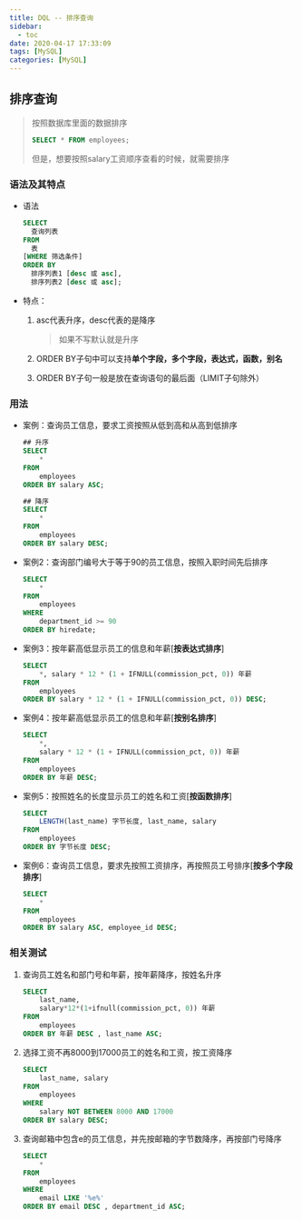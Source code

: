 ```yaml
---
title: DQL -- 排序查询
sidebar:
  - toc
date: 2020-04-17 17:33:09
tags: [MySQL]
categories: [MySQL]
---
```


## 排序查询

> 按照数据库里面的数据排序
>
> ```sql
> SELECT * FROM employees;
> ```
>
> 但是，想要按照salary工资顺序查看的时候，就需要排序

### 语法及其特点

+ 语法

  ```sql
  SELECT
  	查询列表
  FROM
  	表
  [WHERE 筛选条件]
  ORDER BY 
  	排序列表1 [desc 或 asc], 
  	排序列表2 [desc 或 asc];
  ```

+ 特点：

  1. asc代表升序，desc代表的是降序

     > 如果不写默认就是升序

  2. ORDER BY子句中可以支持**单个字段，多个字段，表达式，函数，别名** 

  3. ORDER BY子句一般是放在查询语句的最后面（LIMIT子句除外）

### 用法

+ 案例：查询员工信息，要求工资按照从低到高和从高到低排序

  ```sql
  ## 升序
  SELECT 
      *
  FROM
      employees
  ORDER BY salary ASC;
  
  ## 降序
  SELECT 
      *
  FROM
      employees
  ORDER BY salary DESC;
  ```

+ 案例2：查询部门编号大于等于90的员工信息，按照入职时间先后排序

  ```sql
  SELECT 
      *
  FROM
      employees
  WHERE
      department_id >= 90
  ORDER BY hiredate;
  ```

+ 案例3：按年薪高低显示员工的信息和年薪[**按表达式排序**]

  ```sql
  SELECT 
      *, salary * 12 * (1 + IFNULL(commission_pct, 0)) 年薪
  FROM
      employees
  ORDER BY salary * 12 * (1 + IFNULL(commission_pct, 0)) DESC;
  ```

+ 案例4：按年薪高低显示员工的信息和年薪[**按别名排序**]

  ```sql
  SELECT 
      *, 
      salary * 12 * (1 + IFNULL(commission_pct, 0)) 年薪
  FROM
      employees
  ORDER BY 年薪 DESC;
  ```

+ 案例5：按照姓名的长度显示员工的姓名和工资[**按函数排序**]

  ```sql
  SELECT 
      LENGTH(last_name) 字节长度, last_name, salary
  FROM
      employees
  ORDER BY 字节长度 DESC;
  ```

+ 案例6：查询员工信息，要求先按照工资排序，再按照员工号排序[**按多个字段排序**]

  ```sql
  SELECT 
      *
  FROM
      employees
  ORDER BY salary ASC, employee_id DESC;
  ```

### 相关测试

1. 查询员工姓名和部门号和年薪，按年薪降序，按姓名升序

   ```sql
   SELECT 
       last_name, 
       salary*12*(1+ifnull(commission_pct, 0)) 年薪
   FROM
       employees
   ORDER BY 年薪 DESC , last_name ASC;
   ```

2. 选择工资不再8000到17000员工的姓名和工资，按工资降序

   ```sql
   SELECT 
       last_name, salary
   FROM
       employees
   WHERE
       salary NOT BETWEEN 8000 AND 17000
   ORDER BY salary DESC;
   ```

3. 查询邮箱中包含e的员工信息，并先按邮箱的字节数降序，再按部门号降序

   ```sql
   SELECT 
       *
   FROM
       employees
   WHERE
       email LIKE '%e%'
   ORDER BY email DESC , department_id ASC;
   ```
